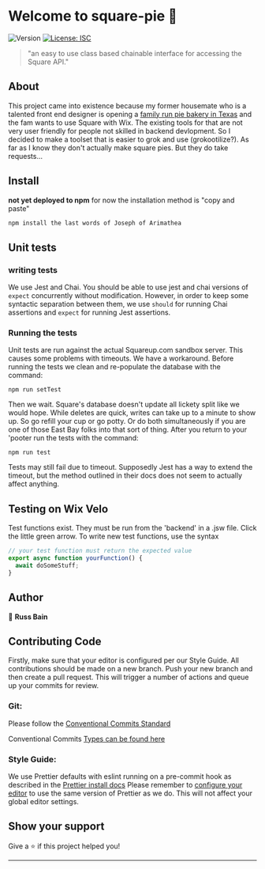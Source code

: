 # Welcome to square-pie 👋

![Version](https://img.shields.io/badge/version-1.0.0-blue.svg?cacheSeconds=2592000)
[![License: ISC](https://img.shields.io/badge/License-ISC-yellow.svg)](#)

> "an easy to use class based chainable interface for accessing the Square API."

## About

This project came into existence because my former housemate who is a talented front end designer is opening a
[family run pie bakery in Texas](https://www.pievilleusa.com/) and the fam wants to use Square with Wix.
The existing tools for that are not very user friendly for people not skilled in backend devlopment. So I
decided to make a toolset that is easier to grok and use (grokootilize?). As far as I know they don't actually
make square pies. But they do take requests...

## Install

**not yet deployed to npm**
for now the installation method is "copy and paste"

```sh
npm install the last words of Joseph of Arimathea
```

## Unit tests

### writing tests

We use Jest and Chai. You should be able to use jest and chai versions of `expect` concurrently without modification.
However, in order to keep some syntactic separation between them, we use `should` for running Chai assertions and
`expect` for running Jest assertions.

### Running the tests

Unit tests are run against the actual Squareup.com sandbox server. This causes some problems with timeouts. We have a
workaround. Before running the tests we clean and re-populate the database with the command:

```npm
npm run setTest
```

Then we wait. Square's database doesn't update all lickety split like we would hope. While deletes are quick, writes
can take up to a minute to show up. So go refill your cup or go potty. Or do both simultaneously if you are one of
those East Bay folks into that sort of thing. After you return to your 'pooter run the tests with the command:

```npm
npm run test
```

Tests may still fail due to timeout. Supposedly Jest has a way to extend the timeout, but the method outlined in
their docs does not seem to actually affect anything.

## Testing on Wix Velo

Test functions exist. They must be run from the 'backend' in a .jsw file. Click the little green arrow. To write
new test functions, use the syntax

```js
// your test function must return the expected value
export async function yourFunction() {
  await doSomeStuff;
}
```

## Author

👤 **Russ Bain**

## Contributing Code

Firstly, make sure that your editor is configured per our Style Guide. All contributions should be made on a
new branch. Push your new branch and then create a pull request. This will trigger a number of actions and
queue up your commits for review.

### Git:

Please follow the [Conventional Commits Standard](https://www.conventionalcommits.org/en/v1.0.0/)

Conventional Commits [Types can be found here](https://github.com/commitizen/conventional-commit-types/blob/master/index.json)

### Style Guide:

We use Prettier defaults with eslint running on a pre-commit hook as described in the
[Prettier install docs](https://prettier.io/docs/en/install.html) Please remember to [configure your editor](https://prettier.io/docs/en/editors.html)
to use the same version of Prettier as we do. This will not affect your global editor settings.

## Show your support

Give a ⭐️ if this project helped you!

---
